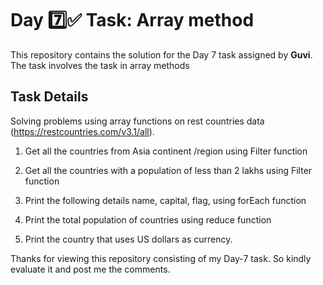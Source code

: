 # Day 7️⃣✅ Task: Array method

This repository contains the solution for the Day 7 task assigned by **Guvi**. The task involves the task in array methods

## Task Details

Solving problems using array functions on rest countries data (https://restcountries.com/v3.1/all).

1.  Get all the countries from Asia continent /region using Filter function

2.  Get all the countries with a population of less than 2 lakhs using Filter function

3.  Print the following details name, capital, flag, using forEach function

4.  Print the total population of countries using reduce function

5.  Print the country that uses US dollars as currency.

Thanks for viewing this repository consisting of my Day-7 task. So kindly evaluate it and post me the comments.
